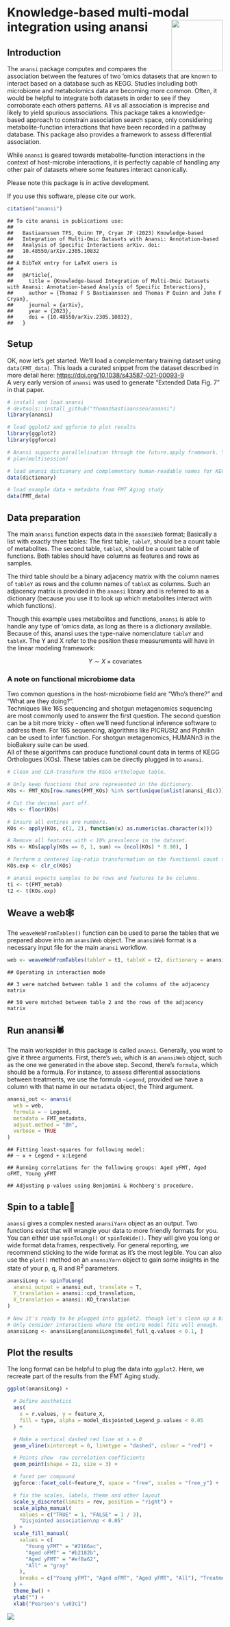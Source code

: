 <p align="justify">
<!-- README.md is generated from README.Rmd. Please edit that file -->

# Knowledge-based multi-modal integration using anansi <img src="inst/assets/anansi_hex.png" align="right" width="120" />

## Introduction

The `anansi` package computes and compares the association between the
features of two ’omics datasets that are known to interact based on a
database such as KEGG. Studies including both microbiome and
metabolomics data are becoming more common. Often, it would be helpful
to integrate both datasets in order to see if they corroborate each
others patterns. All vs all association is imprecise and likely to yield
spurious associations. This package takes a knowledge-based approach to
constrain association search space, only considering metabolite-function
interactions that have been recorded in a pathway database. This package
also provides a framework to assess differential association.

While `anansi` is geared towards metabolite-function interactions in the
context of host-microbe interactions, it is perfectly capable of
handling any other pair of datasets where some features interact
canonically.

Please note this package is in active development.

If you use this software, please cite our work.

``` r
citation("anansi")
```

    ## To cite anansi in publications use:
    ## 
    ##   Bastiaanssen TFS, Quinn TP, Cryan JF (2023) Knowledge-based
    ##   Integration of Multi-Omic Datasets with Anansi: Annotation-based
    ##   Analysis of Specific Interactions arXiv. doi:
    ##   10.48550/arXiv.2305.10832
    ## 
    ## A BibTeX entry for LaTeX users is
    ## 
    ##   @Article{,
    ##     title = {Knowledge-based Integration of Multi-Omic Datasets with Anansi: Annotation-based Analysis of Specific Interactions},
    ##     author = {Thomaz F S Bastiaanssen and Thomas P Quinn and John F Cryan},
    ##     journal = {arXiv},
    ##     year = {2023},
    ##     doi = {10.48550/arXiv.2305.10832},
    ##   }

## Setup

OK, now let’s get started. We’ll load a complementary training dataset
using `data(FMT_data)`. This loads a curated snippet from the dataset
described in more detail here:
<https://doi.org/10.1038/s43587-021-00093-9>  
A very early version of `anansi` was used to generate “Extended Data
Fig. 7” in that paper.

``` r
# install and load anansi
# devtools::install_github("thomazbastiaanssen/anansi")
library(anansi)

# load ggplot2 and ggforce to plot results
library(ggplot2)
library(ggforce)

# Anansi supports parallelisation through the future.apply framework. You can call it like this:
# plan(multisession)

# load anansi dictionary and complementary human-readable names for KEGG compounds and orthologues
data(dictionary)

# load example data + metadata from FMT Aging study
data(FMT_data)
```

## Data preparation

The main `anansi` function expects data in the `anansiWeb` format;
Basically a list with exactly three tables: The first table, `tableY`,
should be a count table of metabolites. The second table, `tableX`,
should be a count table of functions. Both tables should have columns as
features and rows as samples.

The third table should be a binary adjacency matrix with the column
names of `tableY` as rows and the column names of `tableX` as columns.
Such an adjacency matrix is provided in the `anansi` library and is
referred to as a dictionary (because you use it to look up which
metabolites interact with which functions).

Though this example uses metabolites and functions, `anansi` is able to
handle any type of ’omics data, as long as there is a dictionary
available. Because of this, anansi uses the type-naive nomenclature
`tableY` and `tableX`. The Y and X refer to the position these
measurements will have in the linear modeling framework:

$$Y \sim X \times {\text{covariates}}$$

### A note on functional microbiome data

Two common questions in the host-microbiome field are “Who’s there?” and
“What are they doing?”.  
Techniques like 16S sequencing and shotgun metagenomics sequencing are
most commonly used to answer the first question. The second question can
be a bit more tricky - often we’ll need functional inference software to
address them. For 16S sequencing, algorithms like PICRUSt2 and Piphillin
can be used to infer function. For shotgun metagenomics, HUMANn3 in the
bioBakery suite can be used.  
All of these algorithms can produce functional count data in terms of
KEGG Orthologues (KOs). These tables can be directly plugged in to
`anansi`.

``` r
# Clean and CLR-transform the KEGG orthologue table.

# Only keep functions that are represented in the dictionary.
KOs <- FMT_KOs[row.names(FMT_KOs) %in% sort(unique(unlist(anansi_dic))), ]

# Cut the decimal part off.
KOs <- floor(KOs)

# Ensure all entires are numbers.
KOs <- apply(KOs, c(1, 2), function(x) as.numeric(as.character(x)))

# Remove all features with < 10% prevalence in the dataset.
KOs <- KOs[apply(KOs == 0, 1, sum) <= (ncol(KOs) * 0.90), ]

# Perform a centered log-ratio transformation on the functional count table.
KOs.exp <- clr_c(KOs)

# anansi expects samples to be rows and features to be columns.
t1 <- t(FMT_metab)
t2 <- t(KOs.exp)
```

## Weave a web🕸️

The `weaveWebFromTables()` function can be used to parse the tables that
we prepared above into an `anansiWeb` object. The `anansiWeb` format is
a necessary input file for the main `anansi` workflow.

``` r
web <- weaveWebFromTables(tableY = t1, tableX = t2, dictionary = anansi_dic)
```

    ## Operating in interaction mode

    ## 3 were matched between table 1 and the columns of the adjacency matrix

    ## 50 were matched between table 2 and the rows of the adjacency matrix

## Run anansi🕷️

The main workspider in this package is called `anansi`. Generally, you
want to give it three arguments. First, there’s `web`, which is an
`anansiWeb` object, such as the one we generated in the above step.
Second, there’s `formula`, which should be a formula. For instance, to
assess differential associations between treatments, we use the formula
`~Legend`, provided we have a column with that name in our `metadata`
object, the Third argument.

``` r
anansi_out <- anansi(
  web = web,
  formula = ~ Legend,
  metadata = FMT_metadata,
  adjust.method = "BH",
  verbose = TRUE
)
```

    ## Fitting least-squares for following model:
    ## ~ x + Legend + x:Legend

    ## Running correlations for the following groups: Aged yFMT, Aged oFMT, Young yFMT

    ## Adjusting p-values using Benjamini & Hochberg's procedure.

## Spin to a table📝

`anansi` gives a complex nested `anansiYarn` object as an output. Two
functions exist that will wrangle your data to more friendly formats for
you. You can either use `spinToLong()` or `spinToWide()`. They will give
you long or wide format data.frames, respectively. For general
reporting, we recommend sticking to the wide format as it’s the most
legible. You can also use the `plot()` method on an `anansiYarn` object
to gain some insights in the state of your p, q, R and R<sup>2</sup>
parameters.

``` r
anansiLong <- spinToLong(
  anansi_output = anansi_out, translate = T,
  Y_translation = anansi::cpd_translation,
  X_translation = anansi::KO_translation
)

# Now it's ready to be plugged into ggplot2, though let's clean up a bit more.
# Only consider interactions where the entire model fits well enough.
anansiLong <- anansiLong[anansiLong$model_full_q.values < 0.1, ]
```

## Plot the results

The long format can be helpful to plug the data into `ggplot2`. Here, we
recreate part of the results from the FMT Aging study.

``` r
ggplot(anansiLong) +

  # Define aesthetics
  aes(
    x = r.values, y = feature_X,
    fill = type, alpha = model_disjointed_Legend_p.values < 0.05
  ) +

  # Make a vertical dashed red line at x = 0
  geom_vline(xintercept = 0, linetype = "dashed", colour = "red") +

  # Points show  raw correlation coefficients
  geom_point(shape = 21, size = 3) +

  # facet per compound
  ggforce::facet_col(~feature_Y, space = "free", scales = "free_y") +

  # fix the scales, labels, theme and other layout
  scale_y_discrete(limits = rev, position = "right") +
  scale_alpha_manual(
    values = c("TRUE" = 1, "FALSE" = 1 / 3),
    "Disjointed association\np < 0.05"
  ) +
  scale_fill_manual(
    values = c(
      "Young yFMT" = "#2166ac",
      "Aged oFMT" = "#b2182b",
      "Aged yFMT" = "#ef8a62",
      "All" = "gray"
    ),
    breaks = c("Young yFMT", "Aged oFMT", "Aged yFMT", "All"), "Treatment"
  ) +
  theme_bw() +
  ylab("") +
  xlab("Pearson's \u03c1")
```

![](README_files/figure-gfm/plot_FMT-1.png)<!-- -->
</p>
